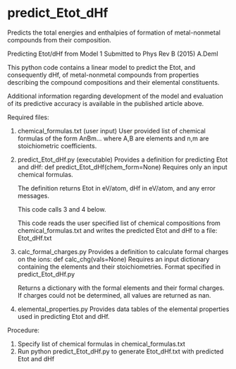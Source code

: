 # predict_Etot_dHf
Predicts the total energies and enthalpies of formation of metal-nonmetal compounds from their composition. 

Predicting Etot/dHf from Model 1
Submitted to Phys Rev B (2015)
A.Deml

This python code contains a linear model to predict the Etot, and 
consequently dHf, of metal-nonmetal compounds from properties 
describing the compound compositions and their elemental constituents.

Additional information regarding development of the model and
evaluation of its predictive accuracy is available in the published 
article above. 


Required files:

1. chemical_formulas.txt (user input)
   User provided list of chemical formulas of the form AnBm... 
   	where A,B are elements and n,m are stoichiometric coefficients.

2. predict_Etot_dHf.py (executable)
   Provides a definition for predicting Etot and dHf: def predict_Etot_dHf(chem_form=None)
   Requires only an input chemical formulas.
   
   The definition returns Etot in eV/atom, dHf in eV/atom, and
   any error messages.
   
   This code calls 3 and 4 below.
   
   This code reads the user specified list of chemical compositions from chemical_formulas.txt
   	and writes the predicted Etot and dHf to a file: Etot_dHf.txt

3. calc_formal_charges.py
   Provides a definition to calculate formal charges on the ions: def calc_chg(vals=None)
   	Requires an input dictionary containing the elements and their stoichiometries. 
   	Format specified in predict_Etot_dHf.py
   	
   	Returns a dictionary with the formal elements and their formal charges. 
   	If charges could not be determined, all values are returned as nan.

4. elemental_properties.py
   Provides data tables of the elemental properties used in predicting Etot and dHf.

Procedure:
1. Specify list of chemical formulas in chemical_formulas.txt
2. Run python predict_Etot_dHf.py to generate Etot_dHf.txt with predicted
   Etot and dHf
